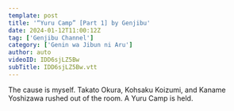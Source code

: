 ```yaml
---
template: post
title: '“Yuru Camp” [Part 1] by Genjibu'
date: 2024-01-12T11:00:12Z
tag: ['Genjibu Channel']
category: ['Genin wa Jibun ni Aru']
author: auto 
videoID: IDD6sjLZ5Bw
subTitle: IDD6sjLZ5Bw.vtt
---
```

The cause is myself. Takato Okura, Kohsaku Koizumi, and Kaname Yoshizawa rushed out of the room.
A Yuru Camp is held.
